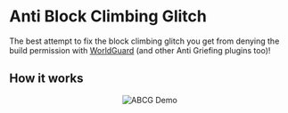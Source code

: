 # Anti Block Climbing Glitch

The best attempt to fix the block climbing glitch you get from denying the build permission with [WorldGuard](https://github.com/EngineHub/WorldGuard) (and other Anti Griefing plugins too)!


## How it works

<p align="center">
    <img src="https://i.imgur.com/qAX7Ewe.gif" alt="ABCG Demo">
</p>
